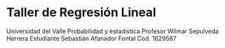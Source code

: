 # Taller de Regresión Lineal
 Universidad del Valle
 Probabilidad y estadística
 Profesor Wilmar Sepulveda Herrera
 Estudiante Sebastián Afanador Fontal
 Cod. 1629587

